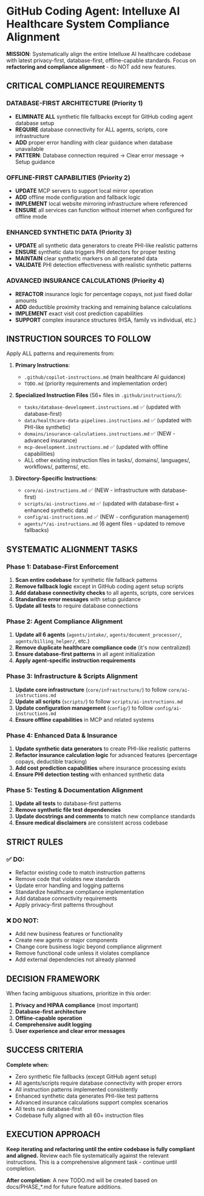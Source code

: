 # GitHub Coding Agent: Intelluxe AI Healthcare System Compliance Alignment

**MISSION**: Systematically align the entire Intelluxe AI healthcare codebase with latest privacy-first, database-first, offline-capable standards. Focus on **refactoring and compliance alignment** - do NOT add new features.

## **CRITICAL COMPLIANCE REQUIREMENTS**

### **DATABASE-FIRST ARCHITECTURE (Priority 1)**
- **ELIMINATE ALL** synthetic file fallbacks except for GitHub coding agent database setup
- **REQUIRE** database connectivity for ALL agents, scripts, core infrastructure
- **ADD** proper error handling with clear guidance when database unavailable
- **PATTERN**: Database connection required → Clear error message → Setup guidance

### **OFFLINE-FIRST CAPABILITIES (Priority 2)**  
- **UPDATE** MCP servers to support local mirror operation
- **ADD** offline mode configuration and fallback logic
- **IMPLEMENT** local website mirroring infrastructure where referenced
- **ENSURE** all services can function without internet when configured for offline mode

### **ENHANCED SYNTHETIC DATA (Priority 3)**
- **UPDATE** all synthetic data generators to create PHI-like realistic patterns
- **ENSURE** synthetic data triggers PHI detectors for proper testing
- **MAINTAIN** clear synthetic markers on all generated data
- **VALIDATE** PHI detection effectiveness with realistic synthetic patterns

### **ADVANCED INSURANCE CALCULATIONS (Priority 4)**
- **REFACTOR** insurance logic for percentage copays, not just fixed dollar amounts
- **ADD** deductible proximity tracking and remaining balance calculations  
- **IMPLEMENT** exact visit cost prediction capabilities
- **SUPPORT** complex insurance structures (HSA, family vs individual, etc.)

## **INSTRUCTION SOURCES TO FOLLOW**

Apply ALL patterns and requirements from:

1. **Primary Instructions**:
   - `.github/copilot-instructions.md` (main healthcare AI guidance)
   - `TODO.md` (priority requirements and implementation order)

2. **Specialized Instruction Files** (56+ files in `.github/instructions/`):
   - `tasks/database-development.instructions.md` ✅ (updated with database-first)
   - `data/healthcare-data-pipelines.instructions.md` ✅ (updated with PHI-like synthetic)
   - `domains/insurance-calculations.instructions.md` ✅ (NEW - advanced insurance)
   - `mcp-development.instructions.md` ✅ (updated with offline capabilities)
   - ALL other existing instruction files in tasks/, domains/, languages/, workflows/, patterns/, etc.

3. **Directory-Specific Instructions**:
   - `core/ai-instructions.md` ✅ (NEW - infrastructure with database-first)
   - `scripts/ai-instructions.md` ✅ (updated with database-first + enhanced synthetic data)
   - `config/ai-instructions.md` ✅ (NEW - configuration management)
   - `agents/*/ai-instructions.md` (6 agent files - updated to remove fallbacks)

## **SYSTEMATIC ALIGNMENT TASKS**

### **Phase 1: Database-First Enforcement**
1. **Scan entire codebase** for synthetic file fallback patterns
2. **Remove fallback logic** except in GitHub coding agent setup scripts
3. **Add database connectivity checks** to all agents, scripts, core services
4. **Standardize error messages** with setup guidance
5. **Update all tests** to require database connections

### **Phase 2: Agent Compliance Alignment**
1. **Update all 6 agents** (`agents/intake/`, `agents/document_processor/`, `agents/billing_helper/`, etc.)
2. **Remove duplicate healthcare compliance code** (it's now centralized)
3. **Ensure database-first patterns** in all agent initialization
4. **Apply agent-specific instruction requirements**

### **Phase 3: Infrastructure & Scripts Alignment**
1. **Update core infrastructure** (`core/infrastructure/`) to follow `core/ai-instructions.md`
2. **Update all scripts** (`scripts/`) to follow `scripts/ai-instructions.md`
3. **Update configuration management** (`config/`) to follow `config/ai-instructions.md`
4. **Ensure offline capabilities** in MCP and related systems

### **Phase 4: Enhanced Data & Insurance**
1. **Update synthetic data generators** to create PHI-like realistic patterns
2. **Refactor insurance calculation logic** for advanced features (percentage copays, deductible tracking)
3. **Add cost prediction capabilities** where insurance processing exists
4. **Ensure PHI detection testing** with enhanced synthetic data

### **Phase 5: Testing & Documentation Alignment**
1. **Update all tests** to database-first patterns
2. **Remove synthetic file test dependencies**  
3. **Update docstrings and comments** to match new compliance standards
4. **Ensure medical disclaimers** are consistent across codebase

## **STRICT RULES**

### **✅ DO:**
- Refactor existing code to match instruction patterns
- Remove code that violates new standards  
- Update error handling and logging patterns
- Standardize healthcare compliance implementation
- Add database connectivity requirements
- Apply privacy-first patterns throughout

### **❌ DO NOT:**
- Add new business features or functionality
- Create new agents or major components
- Change core business logic beyond compliance alignment
- Remove functional code unless it violates compliance
- Add external dependencies not already planned

## **DECISION FRAMEWORK**

When facing ambiguous situations, prioritize in this order:
1. **Privacy and HIPAA compliance** (most important)
2. **Database-first architecture** 
3. **Offline-capable operation**
4. **Comprehensive audit logging**
5. **User experience and clear error messages**

## **SUCCESS CRITERIA**

**Complete when:**
- Zero synthetic file fallbacks (except GitHub agent setup)
- All agents/scripts require database connectivity with proper errors
- All instruction patterns implemented consistently
- Enhanced synthetic data generates PHI-like test patterns
- Advanced insurance calculations support complex scenarios
- All tests run database-first
- Codebase fully aligned with all 60+ instruction files

## **EXECUTION APPROACH**

**Keep iterating and refactoring until the entire codebase is fully compliant and aligned.** Review each file systematically against the relevant instructions. This is a comprehensive alignment task - continue until completion.

**After completion**: A new TODO.md will be created based on docs/PHASE_*.md for future feature additions.
